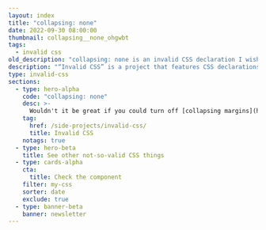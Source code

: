 ```yaml
---
layout: index
title: "collapsing: none"
date: 2022-09-30 08:00:00
thumbnail: collapsing__none_ohgwbt
tags:
  - invalid css
old_description: "collapsing: none is an invalid CSS declaration I wish existed."
description: "“Invalid CSS” is a project that features CSS declarations that are not valid and non-existing. For example, collapsing: none."
type: invalid-css
sections:
  - type: hero-alpha
    code: "collapsing: none"
    desc: >-
      Wouldn't it be great if you could turn off [collapsing margins](https://developer.mozilla.org/en-US/docs/Web/CSS/CSS_Box_Model/Mastering_margin_collapsing) sometimes? This declaration would do precisely that.
    tag:
      href: /side-projects/invalid-css/
      title: Invalid CSS
    notags: true
  - type: hero-beta
    title: See other not-so-valid CSS things
  - type: cards-alpha
    cta:
      title: Check the component
    filter: my-css
    sorter: date
    exclude: true
  - type: banner-beta
    banner: newsletter
---
```

